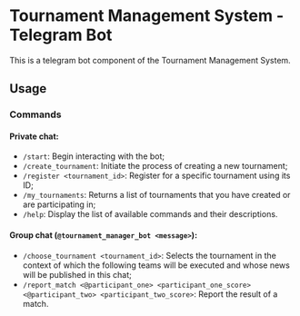 # Tournament Management System - Telegram Bot

This is a telegram bot component of the Tournament Management System.

## Usage

### Commands

#### Private chat:
* `/start`: Begin interacting with the bot;
* `/create_tournament`: Initiate the process of creating a new tournament;
* `/register <tournament_id>`: Register for a specific tournament using its ID;
* `/my_tournaments`: Returns a list of tournaments that you have created or are participating in;
* `/help`: Display the list of available commands and their descriptions.

#### Group chat (`@tournament_manager_bot <message>`):
* `/choose_tournament <tournament_id>`: Selects the tournament in the context of which the following teams will be executed and whose news will be published in this chat;
* `/report_match <@participant_one> <participant_one_score> <@participant_two> <participant_two_score>`: Report the result of a match.
